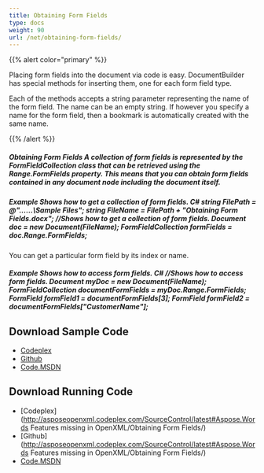 ```yaml
---
title: Obtaining Form Fields
type: docs
weight: 90
url: /net/obtaining-form-fields/
---
```


{{% alert color="primary" %}} 

Placing form fields into the document via code is easy. DocumentBuilder has special methods for inserting them, one for each form field type.

Each of the methods accepts a string parameter representing the name of the form field. The name can be an empty string. If however you specify a name for the form field, then a bookmark is automatically created with the same name.

{{% /alert %}} 

##### Obtaining Form Fields A collection of form fields is represented by the FormFieldCollection class that can be retrieved using the Range.FormFields property. This means that you can obtain form fields contained in any document node including the document itself.

##### Example Shows how to get a collection of form fields. C# string FilePath = @"..\..\..\Sample Files\"; string FileName = FilePath + "Obtaining Form Fields.docx"; //Shows how to get a collection of form fields. Document doc = new Document(FileName); FormFieldCollection formFields = doc.Range.FormFields;

You can get a particular form field by its index or name. 

##### Example Shows how to access form fields. C# //Shows how to access form fields. Document myDoc = new Document(FileName); FormFieldCollection documentFormFields = myDoc.Range.FormFields; FormField formField1 = documentFormFields[3]; FormField formField2 = documentFormFields["CustomerName"];

## Download Sample Code

- [Codeplex](https://asposeopenxml.codeplex.com/releases/view/617779)
- [Github](https://github.com/aspose-words/Aspose.Words-for-.NET/releases/tag/MissingFeaturesofOpenXMLWordsv1.1)
- [Code.MSDN](https://code.msdn.microsoft.com/Missing-Features-in-6a2c882b)

## Download Running Code

- [Codeplex](http://asposeopenxml.codeplex.com/SourceControl/latest#Aspose.Words Features missing in OpenXML/Obtaining Form Fields/)
- [Github](http://asposeopenxml.codeplex.com/SourceControl/latest#Aspose.Words Features missing in OpenXML/Obtaining Form Fields/)
- [Code.MSDN](https://code.msdn.microsoft.com/Missing-Features-in-6a2c882b/view/SourceCode#content)
